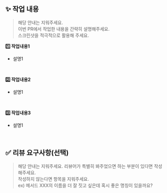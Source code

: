 ## ✨ 작업 내용
> 해당 안내는 지워주세요.  
> 이번 PR에서 작업한 내용을 간략히 설명해주세요.  
> 스크린샷을 적극적으로 활용해 주세요.

**1️⃣ 작업내용1**
- 설명1
<br/>

**2️⃣ 작업내용2**
- 설명1
<br/>

**3️⃣ 작업내용3**
- 설명1
<br/>

  
## ✅ 리뷰 요구사항(선택)

> 해당 안내는 지워주세요.
> 리뷰어가 특별히 봐주었으면 하는 부분이 있다면 작성해주세요.  
> 작성하지 않는다면 항목을 지워주세요.  
> ex) 메서드 XXX의 이름을 더 잘 짓고 싶은데 혹시 좋은 명칭이 있을까요?
